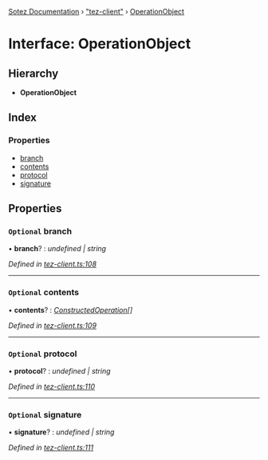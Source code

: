[Sotez Documentation](../README.md) › ["tez-client"](../modules/_tez_client_.md) › [OperationObject](_tez_client_.operationobject.md)

# Interface: OperationObject


## Hierarchy

* **OperationObject**

## Index

### Properties

* [branch](_tez_client_.operationobject.md#optional-branch)
* [contents](_tez_client_.operationobject.md#optional-contents)
* [protocol](_tez_client_.operationobject.md#optional-protocol)
* [signature](_tez_client_.operationobject.md#optional-signature)

## Properties

### `Optional` branch

• **branch**? : *undefined | string*

*Defined in [tez-client.ts:108](https://github.com/KZen-networks/sotez/blob/80ad203/src/tez-client.ts#L108)*

___

### `Optional` contents

• **contents**? : *[ConstructedOperation](_tez_client_.constructedoperation.md)[]*

*Defined in [tez-client.ts:109](https://github.com/KZen-networks/sotez/blob/80ad203/src/tez-client.ts#L109)*

___

### `Optional` protocol

• **protocol**? : *undefined | string*

*Defined in [tez-client.ts:110](https://github.com/KZen-networks/sotez/blob/80ad203/src/tez-client.ts#L110)*

___

### `Optional` signature

• **signature**? : *undefined | string*

*Defined in [tez-client.ts:111](https://github.com/KZen-networks/sotez/blob/80ad203/src/tez-client.ts#L111)*